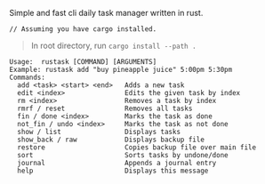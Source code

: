 Simple and fast cli daily task manager written in rust.  

`// Assuming you have cargo installed.` 
> In root directory, run `cargo install --path .`

```
Usage:  rustask [COMMAND] [ARGUMENTS]
Example: rustask add "buy pineapple juice" 5:00pm 5:30pm  
Commands:
  add <task> <start> <end>   Adds a new task
  edit <index>               Edits the given task by index
  rm <index>                 Removes a task by index
  rmrf / reset               Removes all tasks
  fin / done <index>         Marks the task as done
  not_fin / undo <index>     Marks the task as not done
  show / list                Displays tasks
  show_back / raw            Displays backup file
  restore                    Copies backup file over main file
  sort                       Sorts tasks by undone/done
  journal                    Appends a journal entry
  help                       Displays this message
```


